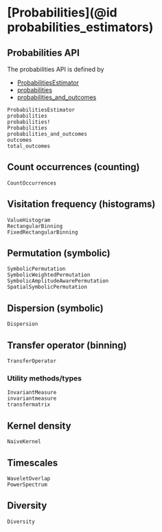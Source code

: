 # [Probabilities](@id probabilities_estimators)

## Probabilities API

The probabilities API is defined by
- [ProbabilitiesEstimator](@ref)
- [probabilities](@ref)
- [probabilities_and_outcomes](@ref)

```@docs
ProbabilitiesEstimator
probabilities
probabilities!
Probabilities
probabilities_and_outcomes
outcomes
total_outcomes
```

## Count occurrences (counting)

```@docs
CountOccurrences
```

## Visitation frequency (histograms)

```@docs
ValueHistogram
RectangularBinning
FixedRectangularBinning
```

## Permutation (symbolic)

```@docs
SymbolicPermutation
SymbolicWeightedPermutation
SymbolicAmplitudeAwarePermutation
SpatialSymbolicPermutation
```

## Dispersion (symbolic)

```@docs
Dispersion
```

## Transfer operator (binning)

```@docs
TransferOperator
```

### Utility methods/types

```@docs
InvariantMeasure
invariantmeasure
transfermatrix
```

## Kernel density

```@docs
NaiveKernel
```

## Timescales

```@docs
WaveletOverlap
PowerSpectrum
```

## Diversity

```@docs
Diversity
```
